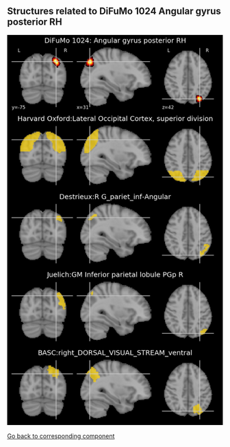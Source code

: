 


## Structures related to DiFuMo 1024 Angular gyrus posterior RH

![192](192.jpg "Structures related to DiFuMo 1024 Angular gyrus posterior RH")

[Go back to corresponding component](https://parietal-inria.github.io/DiFuMo/1024/html/192.html)